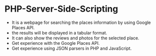 # PHP-Server-Side-Scripting

- It is a webpage for searching the places information by using Google Places API. <br />
- the results will be displayed in a tabular format. <br />
- It can also show the reviews and photos for the selected place. <br /> 
- Get experience with the Google Places API. <br />
- Get experience using JSON parsers in PHP and JavaScript. <br />
